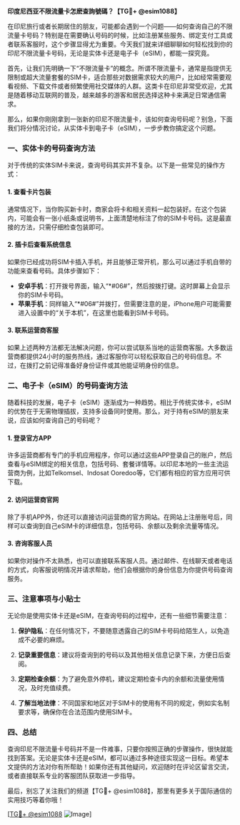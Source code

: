 **印度尼西亚不限流量卡怎麽查詢號碼？【TG💪+ @esim1088】**

在印尼旅行或者长期居住的朋友，可能都会遇到一个问题——如何查询自己的不限流量卡号码？特别是在需要确认号码的时候，比如注册某些服务、绑定支付工具或者联系客服时，这个步骤显得尤为重要。今天我们就来详细聊聊如何轻松找到你的印尼不限流量卡号码，无论是实体卡还是电子卡（eSIM），都能一探究竟。

首先，让我们先明确一下“不限流量卡”的概念。所谓不限流量卡，通常是指提供无限制或超大流量套餐的SIM卡，适合那些对数据需求较大的用户，比如经常需要观看视频、下载文件或者频繁使用社交媒体的人群。这类卡在印尼非常受欢迎，尤其是随着移动互联网的普及，越来越多的游客和居民选择这种卡来满足日常通信需求。

那么，如果你刚刚拿到一张新的印尼不限流量卡，该如何查询号码呢？别急，下面我们将分情况讨论，从实体卡到电子卡（eSIM），一步步教你搞定这个问题。

### **一、实体卡的号码查询方法**

对于传统的实体SIM卡来说，查询号码其实并不复杂。以下是一些常见的操作方式：

#### **1. 查看卡片包装**
通常情况下，当你购买新卡时，商家会将卡和相关资料一起包装好。在这个包装内，可能会有一张小纸条或说明书，上面清楚地标注了你的SIM卡号码。这是最直接的方法，只需仔细检查包装即可。

#### **2. 插卡后查看系统信息**
如果你已经成功将SIM卡插入手机，并且能够正常开机，那么可以通过手机自带的功能来查看号码。具体步骤如下：
- **安卓手机**：打开拨号界面，输入“\*#06#”，然后按拨打键。这时屏幕上会显示你的SIM卡号码。
- **苹果手机**：同样输入“\*#06#”并拨打，但需要注意的是，iPhone用户可能需要进入设置中的“关于本机”，在这里也能看到SIM卡号码。

#### **3. 联系运营商客服**
如果上述两种方法都无法解决问题，你可以尝试联系当地的运营商客服。大多数运营商都提供24小时的服务热线，通过客服你可以轻松获取自己的号码信息。不过，在拨打之前记得准备好身份证件或其他能证明身份的信息。

### **二、电子卡（eSIM）的号码查询方法**

随着科技的发展，电子卡（eSIM）逐渐成为一种趋势。相比于传统实体卡，eSIM的优势在于无需物理插拔，支持多设备同时使用。那么，对于持有eSIM的朋友来说，应该如何查询自己的号码呢？

#### **1. 登录官方APP**
许多运营商都有专门的手机应用程序，你可以通过这些APP登录自己的账户，然后查看与eSIM绑定的相关信息，包括号码、套餐详情等。以印尼本地的一些主流运营商为例，比如Telkomsel、Indosat Ooredoo等，它们都有相应的官方应用可供下载。

#### **2. 访问运营商官网**
除了手机APP外，你还可以直接访问运营商的官方网站。在网站上注册账号后，同样可以查询到自己eSIM卡的详细信息，包括号码、余额以及剩余流量等情况。

#### **3. 咨询客服人员**
如果你对操作不太熟悉，也可以直接联系客服人员。通过邮件、在线聊天或者电话的方式，向客服说明情况并请求帮助，他们会根据你的身份信息为你提供号码查询服务。

### **三、注意事项与小贴士**

无论你是使用实体卡还是eSIM，在查询号码的过程中，还有一些细节需要注意：

1. **保护隐私**：在任何情况下，不要随意透露自己的SIM卡号码给陌生人，以免造成不必要的麻烦。
   
2. **记录重要信息**：建议将查询到的号码以及其他相关信息记录下来，方便日后查阅。

3. **定期检查余额**：为了避免意外停机，建议定期检查卡内的余额和流量使用情况，及时充值续费。

4. **了解当地法律**：不同国家和地区对于SIM卡的使用有不同的规定，例如实名制要求等，确保你在合法范围内使用SIM卡。

### **四、总结**

查询印尼不限流量卡号码并不是一件难事，只要你按照正确的步骤操作，很快就能找到答案。无论是实体卡还是eSIM，都可以通过多种途径实现这一目标。希望本文提供的方法对你有所帮助！如果你还有其他疑问，欢迎随时在评论区留言交流，或者直接联系专业的客服团队获取进一步指导。

最后，别忘了关注我们的频道【TG💪+ @esim1088】，那里有更多关于国际通信的实用技巧等着你哦！

[[TG💪+ @esim1088](https://t.me/s/esim1088) ![Image](https://i.postimg.cc/4NQfJmqS/Snipaste-2025-05-13-00-14-12.png)]